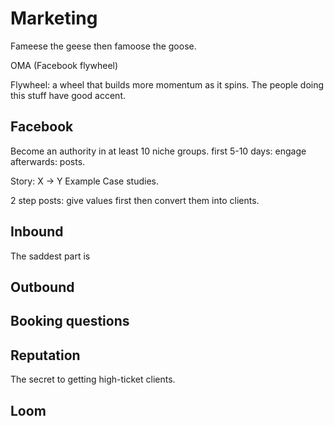 # Marketing
Fameese the geese then famoose the goose.

OMA (Facebook flywheel)

Flywheel: a wheel that builds more momentum as it spins.
The people doing this stuff have good accent.
## Facebook
Become an authority in at least 10 niche groups.
first 5-10 days: engage
afterwards: posts.

Story: X -> Y 
Example
Case studies.

2 step posts: give values first then convert them into clients.

## Inbound 
The saddest part is 
## Outbound


## Booking questions 

## Reputation

The secret to getting high-ticket clients.

## Loom
